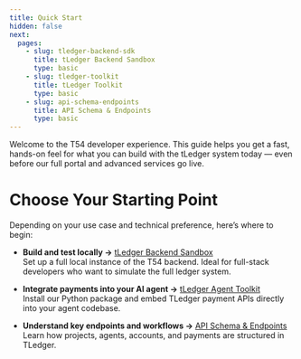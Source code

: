 ```yaml
---
title: Quick Start
hidden: false
next:
  pages:
    - slug: tledger-backend-sdk
      title: tLedger Backend Sandbox
      type: basic
    - slug: tledger-toolkit
      title: tLedger Toolkit
      type: basic
    - slug: api-schema-endpoints
      title: API Schema & Endpoints
      type: basic
---
```

Welcome to the T54 developer experience. This guide helps you get a fast, hands-on feel for what you can build with the tLedger system today — even before our full portal and advanced services go live.

# Choose Your Starting Point

Depending on your use case and technical preference, here’s where to begin:

* **Build and test locally →** [tLedger Backend Sandbox](../docs/tledger-backend-sdk)\
  Set up a full local instance of the T54 backend. Ideal for full-stack developers who want to simulate the full ledger system.

* **Integrate payments into your AI agent →** [tLedger Agent Toolkit](../docs/tledger-toolkit)\
  Install our Python package and embed TLedger payment APIs directly into your agent codebase.

* **Understand key endpoints and workflows →** [API Schema & Endpoints](../docs/api-schema-endpoints)\
  Learn how projects, agents, accounts, and payments are structured in TLedger.